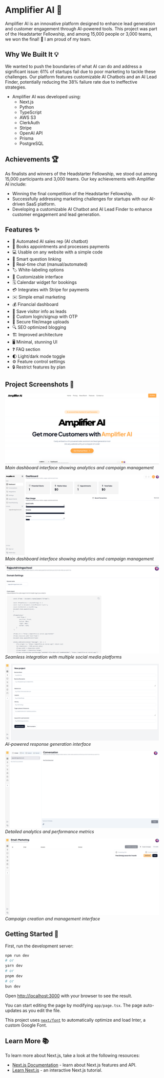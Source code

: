 # Amplifier AI 🚀

Amplifier AI is an innovative platform designed to enhance lead generation and customer engagement through AI-powered tools. This project was part of the Headstarter Fellowship, and among 15,000 people or 3,000 teams, we won the final! 🎉 I am proud of my team.

## Why We Built It 💡

We wanted to push the boundaries of what AI can do and address a significant issue: 61% of startups fail due to poor marketing to tackle these challenges. Our platform features customizable AI Chatbots and an AI Lead Finder, potentially reducing the 38% failure rate due to ineffective strategies.

- Amplifier AI was developed using: 
    - Next.js 
    - Python 
    - TypeScript 
    - AWS S3 
    - ClerkAuth 
    - Stripe 
    - OpenAI API 
    - Prisma 
    - PostgreSQL 

## Achievements 🏆

As finalists and winners of the Headstarter Fellowship, we stood out among 15,000 participants and 3,000 teams. Our key achievements with Amplifier AI include:

- Winning the final competition of the Headstarter Fellowship.
- Successfully addressing marketing challenges for startups with our AI-driven SaaS platform.
- Developing a customizable AI Chatbot and AI Lead Finder to enhance customer engagement and lead generation.


## Features ✨

- 🤖 Automated AI sales rep (AI chatbot)
- 📅 Books appointments and processes payments
- 💻 Usable on any website with a simple code
- 🧠 Smart question linking
- 💬 Real-time chat (manual/automated)
- 🏷️ White-labeling options
- 🎨 Customizable interface
- 🗓️ Calendar widget for bookings
- 💳 Integrates with Stripe for payments
- ✉️ Simple email marketing
- 💰 Financial dashboard
- 💾 Save visitor info as leads
- 🔐 Custom login/signup with OTP
- 📲 Secure file/image uploads
- 🔍 SEO optimized blogging
- 🏗️ Improved architecture
- 🖥️ Minimal, stunning UI
- ❓ FAQ section
- 🌓 Light/dark mode toggle
- ⚙️ Feature control settings
- 🔒 Restrict features by plan

## Project Screenshots 📸

![Main](public/images/AmplifierAI.png)
_Main dashboard interface showing analytics and campaign management_

![Dashboard Overview](public/images/desktopamplifier.png)
_Main dashboard interface showing analytics and campaign management_

![AI Chatbot Integration](public/images/aichatbot.png)
_Seamless integration with multiple social media platforms_

![AI Lead Generation](public/images/leadfinder.png)
_AI-powered response generation interface_

![Real-time chat](public/images/conversation.png)
_Detailed analytics and performance metrics_

![Campaign Management](public/images/emailmarketing.png)
_Campaign creation and management interface_

## Getting Started 🚀

First, run the development server:

```bash
npm run dev
# or
yarn dev
# or
pnpm dev
# or
bun dev
```

Open [http://localhost:3000](http://localhost:3000) with your browser to see the result.

You can start editing the page by modifying `app/page.tsx`. The page auto-updates as you edit the file.

This project uses [`next/font`](https://nextjs.org/docs/basic-features/font-optimization) to automatically optimize and load Inter, a custom Google Font.

## Learn More 📚

To learn more about Next.js, take a look at the following resources:

- [Next.js Documentation](https://nextjs.org/docs) - learn about Next.js features and API.
- [Learn Next.js](https://nextjs.org/learn) - an interactive Next.js tutorial.
